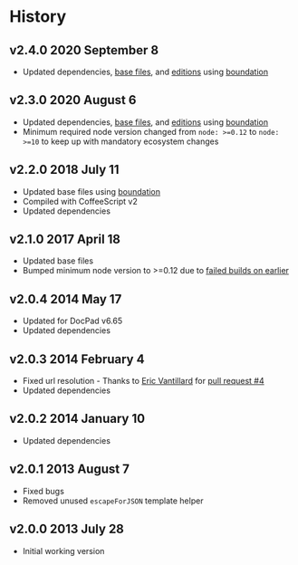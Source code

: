 # History

## v2.4.0 2020 September 8

-   Updated dependencies, [base files](https://github.com/bevry/base), and [editions](https://editions.bevry.me) using [boundation](https://github.com/bevry/boundation)

## v2.3.0 2020 August 6

-   Updated dependencies, [base files](https://github.com/bevry/base), and [editions](https://editions.bevry.me) using [boundation](https://github.com/bevry/boundation)
-   Minimum required node version changed from `node: >=0.12` to `node: >=10` to keep up with mandatory ecosystem changes

## v2.2.0 2018 July 11

-   Updated base files using [boundation](https://github.com/bevry/boundation)
-   Compiled with CoffeeScript v2
-   Updated dependencies

## v2.1.0 2017 April 18

-   Updated base files
-   Bumped minimum node version to >=0.12 due to [failed builds on earlier](https://travis-ci.org/docpad/docpad-plugin-multiplelayouts/builds/223019317)

## v2.0.4 2014 May 17

-   Updated for DocPad v6.65
-   Updated dependencies

## v2.0.3 2014 February 4

-   Fixed url resolution - Thanks to [Eric Vantillard](https://github.com/evantill) for [pull request #4](http://github.com/docpad/docpad-plugin-multiplelayouts/pull/4)
-   Updated dependencies

## v2.0.2 2014 January 10

-   Updated dependencies

## v2.0.1 2013 August 7

-   Fixed bugs
-   Removed unused `escapeForJSON` template helper

## v2.0.0 2013 July 28

-   Initial working version
